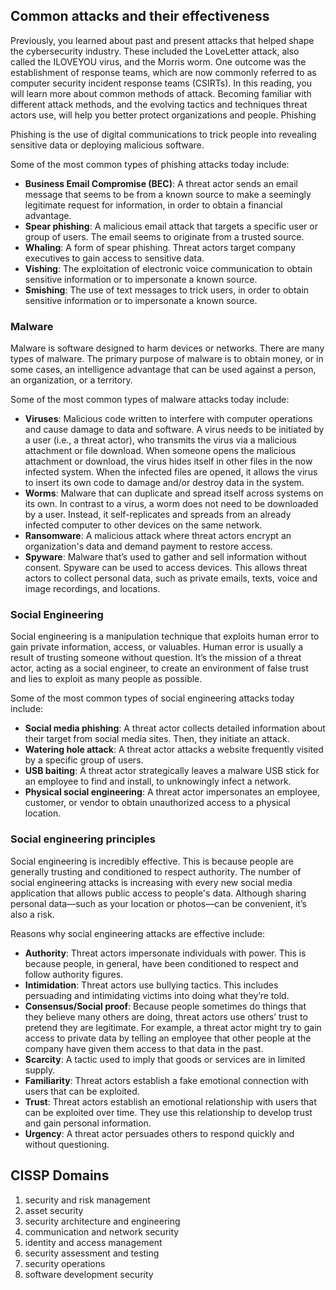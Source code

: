## Common attacks and their effectiveness

Previously, you learned about past and present attacks that helped shape the cybersecurity industry. These included the LoveLetter attack, also called the ILOVEYOU virus, and the Morris worm. One outcome was the establishment of response teams, which are now commonly referred to as computer security incident response teams (CSIRTs). In this reading, you will learn more about common methods of attack. Becoming familiar with different attack methods, and the evolving tactics and techniques threat actors use, will help you better protect organizations and people.
Phishing

Phishing is the use of digital communications to trick people into revealing sensitive data or deploying malicious software. 

Some of the most common types of phishing attacks today include: 

- **Business Email Compromise (BEC)**: A threat actor sends an email message that seems to be from a known source to make a seemingly legitimate request for information, in order to obtain a financial advantage.
- **Spear phishing**: A malicious email attack that targets a specific user or group of users. The email seems to originate from a trusted source.
- **Whaling**: A form of spear phishing. Threat actors target company executives to gain access to sensitive data.
- **Vishing**: The exploitation of electronic voice communication to obtain sensitive information or to impersonate a known source.
- **Smishing**: The use of text messages to trick users, in order to obtain sensitive information or to impersonate a known source.

### Malware

Malware is software designed to harm devices or networks. There are many types of malware. The primary purpose of malware is to obtain money, or in some cases, an intelligence advantage that can be used against a person, an organization, or a territory.  

Some of the most common types of malware attacks today include: 

- **Viruses**: Malicious code written to interfere with computer operations and cause damage to data and software. A virus needs to be initiated by a user (i.e., a threat actor), who transmits the virus via a malicious attachment or file download. When someone opens the malicious attachment or download, the virus hides itself in other files in the now infected system. When the infected files are opened, it allows the virus to insert its own code to damage and/or destroy data in the system.
- **Worms**: Malware that can duplicate and spread itself across systems on its own. In contrast to a virus, a worm does not need to be downloaded by a user. Instead, it self-replicates and spreads from an already infected computer to other devices on the same network.
- **Ransomware**: A malicious attack where threat actors encrypt an organization's data and demand payment to restore access. 
- **Spyware**: Malware that’s used to gather and sell information without consent. Spyware can be used to access devices. This allows threat actors to collect personal data, such as private emails, texts, voice and image recordings, and locations.

### Social Engineering 

Social engineering is a manipulation technique that exploits human error to gain private information, access, or valuables. Human error is usually a result of trusting someone without question. It’s the mission of a threat actor, acting as a social engineer, to create an environment of false trust and lies to exploit as many people as possible. 

Some of the most common types of social engineering attacks today include:

- **Social media phishing**: A threat actor collects detailed information about their target from social media sites. Then, they initiate an attack.
- **Watering hole attack**: A threat actor attacks a website frequently visited by a specific group of users.
- **USB baiting**: A threat actor strategically leaves a malware USB stick for an employee to find and install, to unknowingly infect a network. 
- **Physical social engineering**: A threat actor impersonates an employee, customer, or vendor to obtain unauthorized access to a physical location.

### Social engineering principles 

Social engineering is incredibly effective. This is because people are generally trusting and conditioned to respect authority. The number of social engineering attacks is increasing with every new social media application that allows public access to people's data. Although sharing personal data—such as your location or photos—can be convenient, it’s also a risk.

Reasons why social engineering attacks are effective include:

- **Authority**: Threat actors impersonate individuals with power. This is because people, in general, have been conditioned to respect and follow authority figures. 
- **Intimidation**: Threat actors use bullying tactics. This includes persuading and intimidating victims into doing what they’re told. 
- **Consensus/Social proof**: Because people sometimes do things that they believe many others are doing, threat actors use others’ trust to pretend they are legitimate. For example, a threat actor might try to gain access to private data by telling an employee that other people at the company have given them access to that data in the past. 
- **Scarcity**: A tactic used to imply that goods or services are in limited supply. 
- **Familiarity**: Threat actors establish a fake emotional connection with users that can be exploited.  
- **Trust**: Threat actors establish an emotional relationship with users that can be exploited over time. They use this relationship to develop trust and gain personal information.
- **Urgency**: A threat actor persuades others to respond quickly and without questioning.

## CISSP Domains

1. security and risk management
2. asset security
3. security architecture and engineering
4. communication and network security
5. identity and access management
6. security assessment and testing
7. security operations
8. software development security